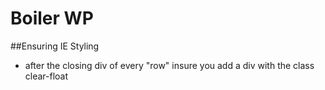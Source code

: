 # Boiler WP

##Ensuring IE Styling
- after the closing div of every "row" insure you add a div with the class clear-float

